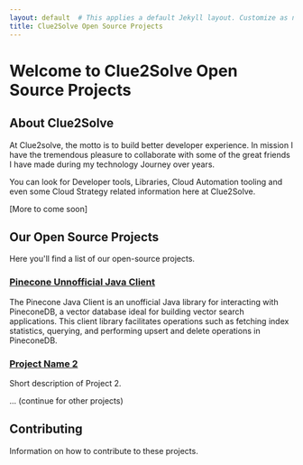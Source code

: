 ```yaml
---
layout: default  # This applies a default Jekyll layout. Customize as needed.
title: Clue2Solve Open Source Projects
---
```


# Welcome to Clue2Solve Open Source Projects

## About Clue2Solve
At Clue2solve, the motto is to build better developer experience. In mission I have the tremendous pleasure to collaborate with some of the great friends I have made during my technology Journey over years. 

You can look for Developer tools, Libraries, Cloud Automation tooling and even some Cloud Strategy related information here at Clue2Solve. 

[More to come soon]
## Our Open Source Projects
Here you'll find a list of our open-source projects.

### [Pinecone Unnofficial Java Client](pinecone-java-client.md)
The Pinecone Java Client is an unofficial Java library for interacting with PineconeDB, a vector database ideal for building vector search applications. This client library facilitates operations such as fetching index statistics, querying, and performing upsert and delete operations in PineconeDB.

### [Project Name 2](link-to-project-2)
Short description of Project 2.

... (continue for other projects)

## Contributing
Information on how to contribute to these projects.